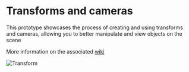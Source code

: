 # Transforms and cameras
This prototype showcases the process of creating and using transforms and cameras, allowing you to better manipulate and view objects on the scene

More information on the associated [wiki](https://insidious-mandarin-b7a.notion.site/2-Transforms-and-Cameras-106f536f73ea80abaef0ef2350fed33d)

![Transform](https://github.com/user-attachments/assets/1e1a4024-dd51-47b2-aaa8-3c91690e3374)
